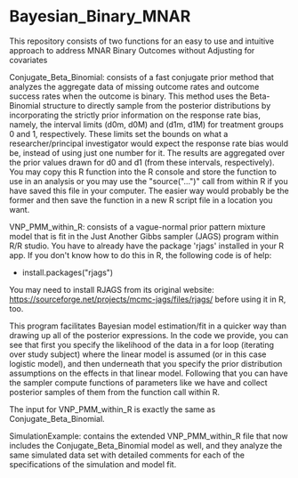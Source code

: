 # Bayesian_Binary_MNAR
This repository consists of two functions for an easy to use and intuitive approach to address MNAR Binary Outcomes without Adjusting for covariates 

Conjugate_Beta_Binomial: consists of a fast conjugate prior method that analyzes the aggregate data of missing outcome rates and outcome success rates when the outcome is binary. 
This method uses the Beta-Binomial structure to directly sample from the posterior distributions by incorporating the strictly prior information on the response rate bias, 
namely, the interval limits (d0m, d0M) and (d1m, d1M) for treatment groups 0 and 1, respectively. These limits set the bounds on what a researcher/principal investigator
would expect the response rate bias would be, instead of using just one number for it. The results are aggregated over the prior values drawn for d0 and d1 (from these 
intervals, respectively). You may copy this R function into the R console and store the function to use in an analysis or you may use the "source("...")" call from within
R if you have saved this file in your computer. The easier way would probably be the former and then save the function in a new R script file in a location you want. 

VNP_PMM_within_R: consists of a vague-normal prior pattern mixture model that is fit in the Just Another Gibbs sampler (JAGS) program within R/R studio. You have to 
already have the package 'rjags' installed in your R app. If you don't know how to do this in R, the following code is of help: 

- install.packages("rjags")

You may need to install RJAGS from its original website: 
https://sourceforge.net/projects/mcmc-jags/files/rjags/
before using it in R, too. 

This program facilitates Bayesian model estimation/fit in a quicker way than drawing up all of the posterior expressions. In the code we provide, you can see that first 
you specify the likelihood of the data in a for loop (iterating over study subject) where the linear model is assumed (or in this case logistic model), and then underneath
that you specify the prior distribution assumptions on the effects in that linear model. Following that you can have the sampler compute functions of parameters 
like we have and collect posterior samples of them from the function call within R. 

The input for VNP_PMM_within_R is exactly the same as Conjugate_Beta_Binomial. 

SimulationExample: contains the extended VNP_PMM_within_R file that now includes the Conjugate_Beta_Binomial model as well, and they analyze the same simulated data set 
with detailed comments for each of the specifications of the simulation and model fit. 
